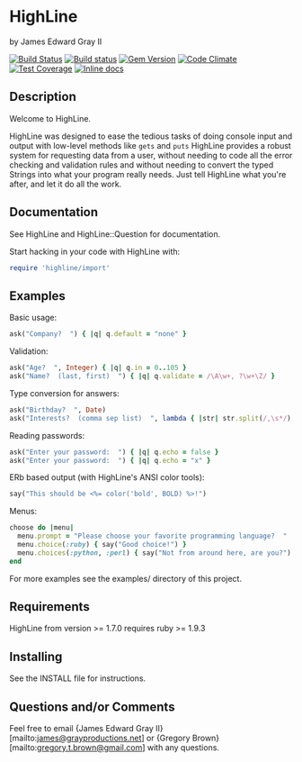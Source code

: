 HighLine
========

by James Edward Gray II

[![Build Status](https://travis-ci.org/JEG2/highline.svg?branch=master)](https://travis-ci.org/JEG2/highline)
[![Build status](https://ci.appveyor.com/api/projects/status/4p05fijpah77d28x/branch/master?svg=true)](https://ci.appveyor.com/project/JEG2/highline/branch/master)
[![Gem Version](https://badge.fury.io/rb/highline.svg)](https://badge.fury.io/rb/highline)
[![Code Climate](https://codeclimate.com/github/abinoam/highline/badges/gpa.svg)](https://codeclimate.com/github/JEG2/highline)
[![Test Coverage](https://codeclimate.com/github/abinoam/highline/badges/coverage.svg)](https://codeclimate.com/github/abinoam/highline/coverage)
[![Inline docs](http://inch-ci.org/github/JEG2/highline.svg?branch=master)](http://inch-ci.org/github/JEG2/highline)

Description
-----------

Welcome to HighLine.

HighLine was designed to ease the tedious tasks of doing console input and
output with low-level methods like ```gets``` and ```puts```  HighLine provides a
robust system for requesting data from a user, without needing to code all the
error checking and validation rules and without needing to convert the typed
Strings into what your program really needs.  Just tell HighLine what you're
after, and let it do all the work.

Documentation
-------------

See HighLine and HighLine::Question for documentation.  

Start hacking in your code with HighLine with:

```ruby
require 'highline/import'
```

Examples
--------

Basic usage:

```ruby
ask("Company?  ") { |q| q.default = "none" }
```

Validation:

```ruby
ask("Age?  ", Integer) { |q| q.in = 0..105 }
ask("Name?  (last, first)  ") { |q| q.validate = /\A\w+, ?\w+\Z/ }
```

Type conversion for answers:

```ruby
ask("Birthday?  ", Date)
ask("Interests?  (comma sep list)  ", lambda { |str| str.split(/,\s*/) })
```

Reading passwords:

```ruby
ask("Enter your password:  ") { |q| q.echo = false }
ask("Enter your password:  ") { |q| q.echo = "x" }
```

ERb based output (with HighLine's ANSI color tools):

```ruby
say("This should be <%= color('bold', BOLD) %>!")
```

Menus:

```ruby
choose do |menu|
  menu.prompt = "Please choose your favorite programming language?  "
  menu.choice(:ruby) { say("Good choice!") }
  menu.choices(:python, :perl) { say("Not from around here, are you?") }
end
```

For more examples see the examples/ directory of this project.

Requirements
------------

HighLine from version >= 1.7.0 requires ruby >= 1.9.3

Installing
----------

See the INSTALL file for instructions.

Questions and/or Comments
-------------------------

Feel free to email {James Edward Gray II}[mailto:james@grayproductions.net] or
{Gregory Brown}[mailto:gregory.t.brown@gmail.com] with any questions.
